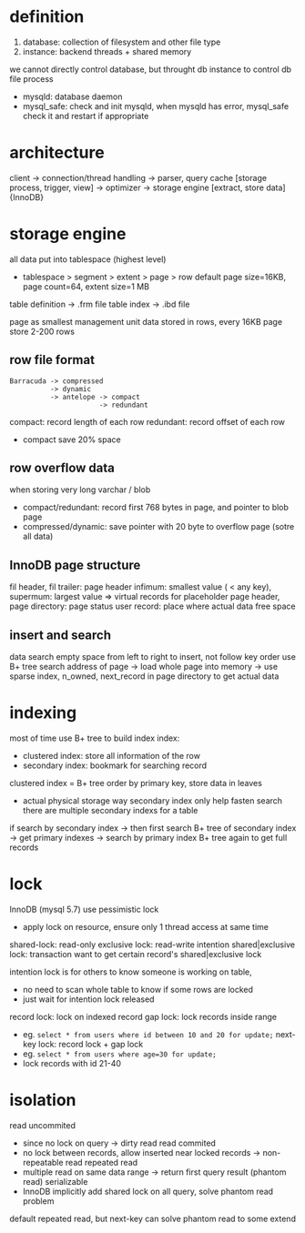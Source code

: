 # definition
1. database: collection of filesystem and other file type
2. instance: backend threads + shared memory

we cannot directly control database, but throught db instance to control db file
process
- mysqld: database daemon
- mysql_safe: check and init mysqld, when mysqld has error, mysql_safe check it and restart if appropriate

# architecture
client 
-> connection/thread handling 
-> parser, query cache [storage process, trigger, view]
-> optimizer 
-> storage engine [extract, store data] {InnoDB}

# storage engine
all data put into tablespace (highest level)
- tablespace > segment > extent > page > row
default page size=16KB, page count=64, extent size=1 MB

table definition -> .frm file
table index -> .ibd file

page as smallest management unit
data stored in rows, every 16KB page store 2-200 rows

## row file format
```
Barracuda -> compressed
          -> dynamic
          -> antelope -> compact
                      -> redundant
```
compact: record length of each row
redundant: record offset of each row
- compact save 20% space

## row overflow data
when storing very long varchar / blob
- compact/redundant: record first 768 bytes in page, and pointer to blob page
- compressed/dynamic: save pointer with 20 byte to overflow page (sotre all data)

## InnoDB page structure
fil header, fil trailer: page header
infimum: smallest value ( < any key), supermum: largest value => virtual records for placeholder
page header, page directory: page status
user record: place where actual data
free space

## insert and search
data search empty space from left to right to insert, not follow key order
use B+ tree search address of page 
-> load whole page into memory 
-> use sparse index, n_owned, next_record in page directory to get actual data

# indexing
most of time use B+ tree to build index
index: 
- clustered index: store all information of the row
- secondary index: bookmark for searching record

clustered index = B+ tree order by primary key, store data in leaves
- actual physical storage way
secondary index only help fasten search
there are multiple secondary indexs for a table

if search by secondary index
-> then first search B+ tree of secondary index
-> get primary indexes
-> search by primary index B+ tree again to get full records

# lock
InnoDB (mysql 5.7) use pessimistic lock
- apply lock on resource, ensure only 1 thread access at same time

shared-lock: read-only
exclusive lock: read-write
intention shared|exclusive lock: transaction want to get certain record's shared|exclusive lock

intention lock is for others to know someone is working on table, 
- no need to scan whole table to know if some rows are locked
- just wait for intention lock released

record lock: lock on indexed record
gap lock: lock records inside range
- eg. `select * from users where id between 10 and 20 for update;`
next-key lock: record lock + gap lock
- eg. `select * from users where age=30 for update;`
- lock records with id 21-40

# isolation
read uncommited
- since no lock on query -> dirty read
read commited
- no lock between records, allow inserted near locked records -> non-repeatable read
repeated read
- multiple read on same data range -> return first query result (phantom read)
serializable
- InnoDB implicitly add shared lock on all query, solve phantom read problem

default repeated read, but next-key can solve phantom read to some extend

























